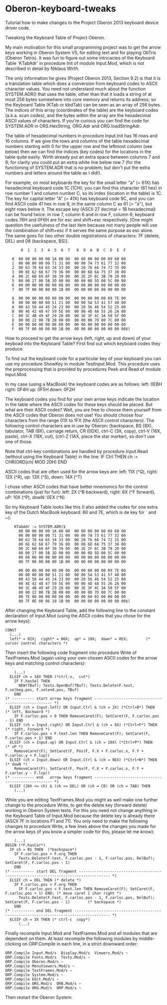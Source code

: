 # Oberon-keyboard-tweaks
Tutorial how to make changes to the Project Oberon 2013 keyboard device driver code.

Tweaking the Keyboard Table of Project Oberon.

My main motivation for this small programming project was to get the arrow keys working in Oberon System V5, for editing text and for playing ObTris (Oberon Tetris). It was fun to figure out some intricacies of the Keyboard Table 'KTabAdr' in procedure Init of module Input.Mod, which is not described in detail by Niklaus Wirth. 

The only information he gives (Project Oberon 2013, Section 9.2) is that it is a translation table which does a conversion from keyboard codes to ASCII character values. You need not understand much about the function SYSTEM.ADR() that uses the table, other than that it loads a string of at most 256 bytes somewhere into core memory and returns its address; so the Keyboard Table (KTab or kbdTab) can be seen as an array of 256 bytes. The indices of this array (coordinates of the table) are the keyboard codes (a.k.a. scan codes), and the bytes within the array are the hexadecimal ASCII values of characters. If you're curious you can find the code for SYSTEM.ADR in ORS.HexString, ORG.Adr and ORG.loadStringAdr.

The table of hexadecimal numbers in procedure Input.Init has 16 rows and 16 columns. If we give the rows and columns of the table hexadecimal numbers starting with 0 for the upper row and the leftmost column (see below) then we can find the indices (key codes) for the locations in the table quite easily. Wirth already put an extra space between columns 7 and 8; for clarity you could put an extra white line below row 7 (for the functioning of SYSTEM.ADR that is no problem; but don't put the extra numbers and letters around the table as I did!). 

For example, on most keyboards the key for the small letter "a" (= 61X) has hexadecimal keyboard code 1C (1CH); you can find this character (61 hex) in row number 1 and column number C, so its index (location in the table) is 1C. 
The key for capital letter "A" (= 41X) has keyboard code 9C, and you can find ASCII code 41 hex in row 9, in the same column C as 61 (= "a"), but eight rows below it.
The escape key (ASCII 27 decimal = 1B hexadecimal) can be found twice: in row 7, column 6 and in row F, column 6; keyboard codes 76H and 0F6H are for esc and shift+esc respectively. [One might question the usefulness of the last item because not many people will use the combination of shift+esc if it serves the same purpose as esc alone. The same goes for two other double registrations of characters: 7F (delete, DEL) and 08 (backspace, BS)]. 
```
       0  1  2  3  4  5  6  7   8  9  A  B  C  D  E  F

   0  00 00 00 00 00 1A 00 00  00 00 00 00 00 09 60 00
   1  00 00 00 00 00 71 31 00  00 00 7A 73 61 77 32 00
   2  00 63 78 64 65 34 33 00  00 20 76 66 74 72 35 00
   3  00 6E 62 68 67 79 36 00  00 00 6D 6A 75 37 38 00
   4  00 2C 6B 69 6F 30 39 00  00 2E 2F 6C 3B 70 2D 00
   5  00 00 27 00 5B 3D 00 00  00 00 0D 5D 00 5C 00 00
   6  00 00 00 00 00 00 08 00  00 00 00 00 00 00 00 00
   7  00 7F 00 00 00 00 1B 00  00 00 00 00 00 00 00 00

   8  00 00 00 00 00 00 00 00  00 00 00 00 00 09 7E 00
   9  00 00 00 00 00 51 21 00  00 00 5A 53 41 57 40 00
   A  00 43 58 44 45 24 23 00  00 20 56 46 54 52 25 00
   B  00 4E 42 48 47 59 5E 00  00 00 4D 4A 55 26 2A 00
   C  00 3C 4B 49 4F 29 28 00  00 3E 3F 4C 3A 50 5F 00
   D  00 00 22 00 7B 2B 00 00  00 00 0D 7D 00 7C 00 00
   E  00 00 00 00 00 00 08 00  00 00 00 00 00 00 00 00
   F  00 7F 00 00 00 00 1B 00  00 00 00 00 00 00 00 00$)
```

How to proceed to get the arrow keys (left, right, up and down) of your keyboad into the Keyboard Table?
First find out which keyboard codes they produce.

To find out the keyboard code for a particular key of your keyboard you can use my procedure ShowKey in module TestInput.Mod. This procedure uses the preprocessing that is provided by procedures Peek and Read of module Input.Mod.

In my case (using a MacBook) the keyboard codes are as follows:
left: 0EBH    right: 0F4H    up: 0F5H    down: 0F2H

The keyboard codes you find for your own arrow keys indicate the location in the table where the ASCII codes for these keys should be placed. But what are their ASCII codes? Well, you are free to choose them yourself from the ASCII codes that Oberon does not use! You should choose four characters from the range 01X to 1FX (the ASCII control characters). The following control characters are in use by Oberon: (backspace, BS (8X), tabulator, TAB (9X), carriage return, CR (0DX), ctrl-C (3X, copy), ctrl-V (16X, paste), ctrl-X (18X, cut), (ctrl-Z (1AX, place the star marker), so don't use one of those. 

Note that ctrl-key combinations are handled by procedure Input.Read (without using the Keyboard Table) in the line:
    IF Ctrl THEN ch := CHR(ORD(ch) MOD 20H) END

ASCII codes that are often used for the arrow keys are:
left: 11X (^Q),  right: 12X (^R),   up: 13X (^S),   down: 14X (^T)

I chose other ASCII codes that have better mnemonics for the control combinations (just for fun): 
left: 2X (^B backward), right: 6X (^F forward), uP: 10X (^P), dowN: 0EX (^N)

So my Keyboard Table looks like this (I also added the codes for one extra key of the Dutch MacBook keyboard: 60 and 7E, which is de key for ` and ~):
```
    KTabAdr := SYSTEM.ADR($
      00 00 00 00 00 1A 00 00  00 00 00 00 00 09 60 00
      00 00 00 00 00 71 31 00  00 00 7A 73 61 77 32 00
      00 63 78 64 65 34 33 00  00 20 76 66 74 72 35 00
      00 6E 62 68 67 79 36 00  00 00 6D 6A 75 37 38 00
      00 2C 6B 69 6F 30 39 00  00 2E 2F 6C 3B 70 2D 00
      00 00 27 00 5B 3D 00 00  00 00 0D 5D 00 5C 00 00
      00 60 00 00 00 00 08 00  00 00 00 00 00 00 00 00
      00 7F 00 00 00 00 1B 00  00 00 00 00 00 00 00 00

      00 00 00 00 00 00 00 00  00 00 00 00 00 09 7E 00
      00 00 00 00 00 51 21 00  00 00 5A 53 41 57 40 00
      00 43 58 44 45 24 23 00  00 20 56 46 54 52 25 00
      00 4E 42 48 47 59 5E 00  00 00 4D 4A 55 26 2A 00
      00 3C 4B 49 4F 29 28 00  00 3E 3F 4C 3A 50 5F 00
      00 00 22 00 7B 2B 00 00  00 00 0D 7D 00 7C 00 00
      00 7E 00 00 00 00 08 00  00 00 00 02 00 00 00 00
      00 7F 0E 00 06 10 1B 00  00 00 00 00 00 00 00 00$)
```

After changing the Keyboard Table, add the following line to the constant declaration of Input.Mod (using the ASCII codes that you chose for the arrow keys):
```
CONST
  (...)
  left* = 02X;  right* = 06X;  up* = 10X;  down* = 0EX;        (* cursor control characters *)
```

Then insert the following code fragment into procedure Write of TextFrames.Mod (again using your own chosen ASCII codes for the arrow keys and matching control characters): 
```
    (...)
  ELSIF ch = 18X THEN (*ctrl-x,  cut*)
    IF F.hasSel THEN
      NEW(TBuf); Texts.OpenBuf(TBuf); Texts.Delete(F.text, F.selbeg.pos, F.selend.pos, TBuf)
    END
(* ---------- start arrow keys fragment --------------------------------------------------- *)
  ELSIF (ch = Input.left) OR Input.Ctrl & (ch = 2X) (*Ctrl+B*) THEN       (* left, Backward *)
    IF F.carloc.pos > 0 THEN RemoveCaret(F); SetCaret(F, F.carloc.pos - 1) END
  ELSIF (ch = Input.right) OR Input.Ctrl & (ch = 6X) (*Ctrl+F*) THEN      (* right, Forward *)
    IF F.carloc.pos < F.text.len THEN RemoveCaret(F); SetCaret(F, F.carloc.pos + 1) END
  ELSIF (ch = Input.up) OR Input.Ctrl & (ch = 10X) (*Ctrl+P*) THEN                    (* uP *)
    RemoveCaret(F); SetCaret(F, Pos(F, F.X + F.carloc.x, F.Y + F.carloc.y + F.lsp))
  ELSIF (ch = Input.down) OR Input.Ctrl & (ch = 0EX) (*Ctrl+N*) THEN                (* dowN *)
    RemoveCaret(F); SetCaret(F, Pos(F, F.X + F.carloc.x, F.Y + F.carloc.y - F.lsp))		
(* ---------- end   arrow keys fragment --------------------------------------------------- *)
  ELSIF (20X <= ch) & (ch <= DEL) OR (ch = CR) OR (ch = TAB) THEN
    (...)
```
While you are editing TextFrames.Mod you might as well make one further change to the procedure Write, to get the delete key (forward delete) working in Oberon System texts. For this you need not change anything in the Keyboard Table of Input.Mod because the delete key is already there (ASCII 7F in locations F1 and 71). You only need to make the following changes to procedure Write, a few lines above the changes you made for the arrow keys (if you know a simpler code for this, please let me know):
```
    (...)
BEGIN (*F.hasCar*)
  IF ch = BS THEN  (*backspace*)
    IF F.carloc.pos > F.org THEN
      Texts.Delete(F.text, F.carloc.pos - 1, F.carloc.pos, DelBuf); SetCaret(F, F.carloc.pos - 1)
    END
(* ---------- start DEL fragment ------------------------------------------------------------------------------------ *)
  ELSIF ch = DEL THEN (* delete *)
    IF F.carloc.pos > F.org THEN 
      IF F.carloc.pos < F.text.len THEN RemoveCaret(F); SetCaret(F, F.carloc.pos + 1) END; (* move caret 1 char right *)
      Texts.Delete(F.text, F.carloc.pos - 1, F.carloc.pos, DelBuf); SetCaret(F, F.carloc.pos - 1)        (* backspace *)
    END		
(* ---------- end DEL fragment -------------------------------------------------------------------------------------- *)
  ELSIF ch = 3X THEN (* ctrl-c  copy*)
      (...)
```

Finally recompile Input.Mod and TextFrames.Mod and all modules that are dependent on them. 
At least recompile the following modules by middle-clicking on ORP.Compile in each line, in a strict downward order:
```
ORP.Compile Input.Mod/s  Display.Mod/s  Viewers.Mod/s ~
ORP.Compile Fonts.Mod/s  Texts.Mod/s ~
ORP.Compile Oberon.Mod/s ~
ORP.Compile MenuViewers.Mod/s ~
ORP.Compile TextFrames.Mod/s ~
ORP.Compile System.Mod/s ~
ORP.Compile Edit.Mod/s ~
ORP.Compile ORS.Mod/s  ORB.Mod/s ~
ORP.Compile ORG.Mod/s  ORP.Mod/s ~
```
Then restart the Oberon System.

